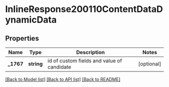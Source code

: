 # InlineResponse200110ContentDataDynamicData

## Properties
Name | Type | Description | Notes
------------ | ------------- | ------------- | -------------
**_1767** | **string** | id of custom fields and value of candidate | [optional] 

[[Back to Model list]](../../README.md#documentation-for-models) [[Back to API list]](../../README.md#documentation-for-api-endpoints) [[Back to README]](../../README.md)

